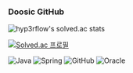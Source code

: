 ### Doosic GitHub

<!--
**Doosic/Doosic** is a ✨ _special_ ✨ repository because its `README.md` (this file) appears on your GitHub profile.

Here are some ideas to get you started:


- 🔭 I’m currently working on ...
- 🌱 I’m currently learning ...
- 👯 I’m looking to collaborate on ...
- 🤔 I’m looking for help with ...
- 💬 Ask me about ...
- 📫 How to reach me: ...
- 😄 Pronouns: ...
- ⚡ Fun fact: ...
poetry install             
poetry shell               
python manage.py runserver

pip install -r requirements.txt
python manage.py runserver
-->
![hyp3rflow's solved.ac stats](https://github-readme-solvedac.hyp3rflow.vercel.app/api/?handle=strou73)

[![Solved.ac
프로필](http://mazassumnida.wtf/api/v2/generate_badge?boj={strou73})](https://solved.ac/{strou73})

![Java](https://img.shields.io/badge/java-%23ED8B00.svg?style=for-the-badge&logo=java&logoColor=white)
![Spring](https://img.shields.io/badge/spring-%236DB33F.svg?style=for-the-badge&logo=spring&logoColor=white)
![GitHub](https://img.shields.io/badge/github-%23121011.svg?style=for-the-badge&logo=github&logoColor=white)
![Oracle](https://img.shields.io/badge/oracle-%23F00000.svg?style=for-the-badge&logo=oracle&logoColor=white)

